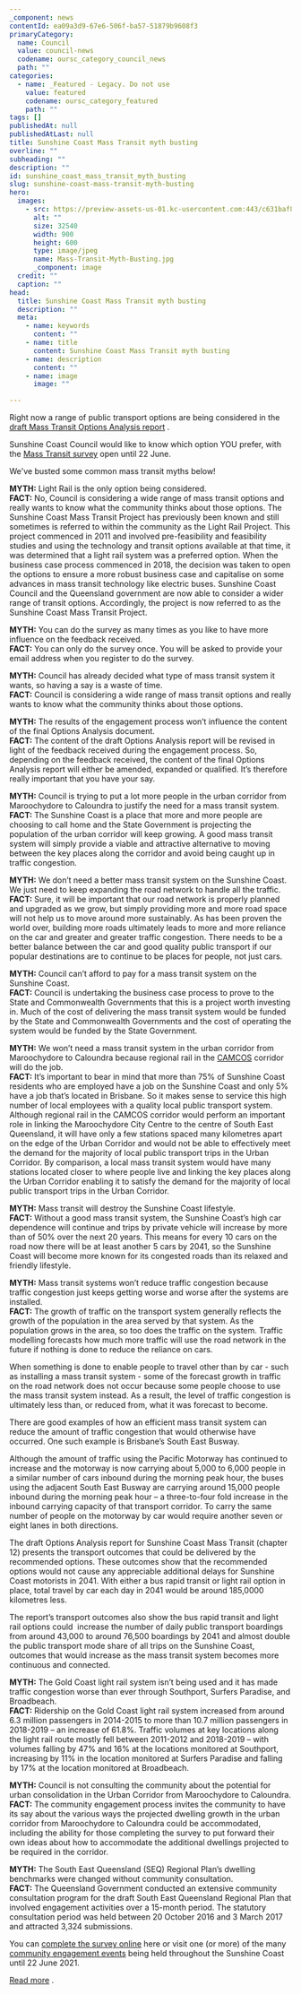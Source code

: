 ```yaml
---
_component: news
contentId: ea09a3d9-67e6-506f-ba57-51879b9608f3
primaryCategory:
  name: Council
  value: council-news
  codename: oursc_category_council_news
  path: ""
categories:
  - name: _Featured - Legacy. Do not use
    value: featured
    codename: oursc_category_featured
    path: ""
tags: []
publishedAt: null
publishedAtLast: null
title: Sunshine Coast Mass Transit myth busting
overline: ""
subheading: ""
description: ""
id: sunshine_coast_mass_transit_myth_busting
slug: sunshine-coast-mass-transit-myth-busting
hero:
  images:
    - src: https://preview-assets-us-01.kc-usercontent.com:443/c631baf8-1b46-001f-580c-d0001b68b4a8/ac21ff95-2c76-4468-bef2-df89e0d73631/Mass-Transit-Myth-Busting.jpg
      alt: ""
      size: 32540
      width: 900
      height: 600
      type: image/jpeg
      name: Mass-Transit-Myth-Busting.jpg
      _component: image
  credit: ""
  caption: ""
head:
  title: Sunshine Coast Mass Transit myth busting
  description: ""
  meta:
    - name: keywords
      content: ""
    - name: title
      content: Sunshine Coast Mass Transit myth busting
    - name: description
      content: ""
    - name: image
      image: ""

---
```

Right now a range of public transport options are being considered in the [draft Mass Transit Options Analysis report](https://www.sunshinecoast.qld.gov.au/Council/Planning-and-Projects/Major-Regional-Projects/Sunshine-Coast-Mass-Transit-Project/Document-Library)
. 

Sunshine Coast Council would like to know which option YOU prefer, with the [Mass Transit survey](https://haveyoursay.sunshinecoast.qld.gov.au/sunshine-coast-mass-transit-how-will-you-make-your-way)
&#x20;open until 22 June.

We've busted some common mass transit myths below!

**MYTH:** Light Rail is the only option being considered.\
**FACT:** No, Council is considering a wide range of mass transit options and really wants to know what the community thinks about those options. The Sunshine Coast Mass Transit Project has previously been known and still sometimes is referred to within the community as the Light Rail Project. This project commenced in 2011 and involved pre-feasibility and feasibility studies and using the technology and transit options available at that time, it was determined that a light rail system was a preferred option. When the business case process commenced in 2018, the decision was taken to open the options to ensure a more robust business case and capitalise on some advances in mass transit technology like electric buses. Sunshine Coast Council and the Queensland government are now able to consider a wider range of transit options. Accordingly, the project is now referred to as the Sunshine Coast Mass Transit Project.

**MYTH:** You can do the survey as many times as you like to have more influence on the feedback received.\
**FACT:** You can only do the survey once. You will be asked to provide your email address when you register to do the survey.

**MYTH:** Council has already decided what type of mass transit system it wants, so having a say is a waste of time.\
**FACT:** Council is considering a wide range of mass transit options and really wants to know what the community thinks about those options.

**MYTH:** The results of the engagement process won’t influence the content of the final Options Analysis document.\
**FACT:** The content of the draft Options Analysis report will be revised in light of the feedback received during the engagement process. So, depending on the feedback received, the content of the final Options Analysis report will either be amended, expanded or qualified. It’s therefore really important that you have your say.  

**MYTH:** Council is trying to put a lot more people in the urban corridor from Maroochydore to Caloundra to justify the need for a mass transit system.\
**FACT:** The Sunshine Coast is a place that more and more people are choosing to call home and the State Government is projecting the population of the urban corridor will keep growing. A good mass transit system will simply provide a viable and attractive alternative to moving between the key places along the corridor and avoid being caught up in traffic congestion.

**MYTH:** We don’t need a better mass transit system on the Sunshine Coast. We just need to keep expanding the road network to handle all the traffic.\
**FACT:** Sure, it will be important that our road network is properly planned and upgraded as we grow, but simply providing more and more road space will not help us to move around more sustainably. As has been proven the world over, building more roads ultimately leads to more and more reliance on the car and greater and greater traffic congestion. There needs to be a better balance between the car and good quality public transport if our popular destinations are to continue to be places for people, not just cars.

**MYTH:** Council can’t afford to pay for a mass transit system on the Sunshine Coast.\
**FACT:** Council is undertaking the business case process to prove to the State and Commonwealth Governments that this is a project worth investing in. Much of the cost of delivering the mass transit system would be funded by the State and Commonwealth Governments and the cost of operating the system would be funded by the State Government.

**MYTH:** We won’t need a mass transit system in the urban corridor from Maroochydore to Caloundra because regional rail in the [CAMCOS](https://www.tmr.qld.gov.au/projects/caboolture-to-maroochydore-corridor-study)
&#x20;corridor will do the job.\
**FACT:** It’s important to bear in mind that more than 75% of Sunshine Coast residents who are employed have a job on the Sunshine Coast and only 5% have a job that’s located in Brisbane. So it makes sense to service this high number of local employees with a quality local public transport system. Although regional rail in the CAMCOS corridor would perform an important role in linking the Maroochydore City Centre to the centre of South East Queensland, it will have only a few stations spaced many kilometres apart on the edge of the Urban Corridor and would not be able to effectively meet the demand for the majority of local public transport trips in the Urban Corridor. By comparison, a local mass transit system would have many stations located closer to where people live and linking the key places along the Urban Corridor enabling it to satisfy the demand for the majority of local public transport trips in the Urban Corridor.

**MYTH:** Mass transit will destroy the Sunshine Coast lifestyle.\
**FACT:** Without a good mass transit system, the Sunshine Coast’s high car dependence will continue and trips by private vehicle will increase by more than of 50% over the next 20 years. This means for every 10 cars on the road now there will be at least another 5 cars by 2041, so the Sunshine Coast will become more known for its congested roads than its relaxed and friendly lifestyle.

**MYTH:** Mass transit systems won’t reduce traffic congestion because traffic congestion just keeps getting worse and worse after the systems are installed.\
**FACT:** The growth of traffic on the transport system generally reflects the growth of the population in the area served by that system. As the population grows in the area, so too does the traffic on the system. Traffic modelling forecasts how much more traffic will use the road network in the future if nothing is done to reduce the reliance on cars.

When something is done to enable people to travel other than by car - such as installing a mass transit system - some of the forecast growth in traffic on the road network does not occur because some people choose to use the mass transit system instead. As a result, the level of traffic congestion is ultimately less than, or reduced from, what it was forecast to become.

There are good examples of how an efficient mass transit system can reduce the amount of traffic congestion that would otherwise have occurred. One such example is Brisbane’s South East Busway.

Although the amount of traffic using the Pacific Motorway has continued to increase and the motorway is now carrying about 5,000 to 6,000 people in a similar number of cars inbound during the morning peak hour, the buses using the adjacent South East Busway are carrying around 15,000 people inbound during the morning peak hour – a three-to-four fold increase in the inbound carrying capacity of that transport corridor. To carry the same number of people on the motorway by car would require another seven or eight lanes in both directions.

The draft Options Analysis report for Sunshine Coast Mass Transit (chapter 12) presents the transport outcomes that could be delivered by the recommended options. These outcomes show that the recommended options would not cause any appreciable additional delays for Sunshine Coast motorists in 2041. With either a bus rapid transit or light rail option in place, total travel by car each day in 2041 would be around 185,0000 kilometres less.

The report’s transport outcomes also show the bus rapid transit and light rail options could  increase the number of daily public transport boardings from around 43,000 to around 76,500 boardings by 2041 and almost double the public transport mode share of all trips on the Sunshine Coast, outcomes that would increase as the mass transit system becomes more continuous and connected.

**MYTH:** The Gold Coast light rail system isn’t being used and it has made traffic congestion worse than ever through Southport, Surfers Paradise, and Broadbeach.\
**FACT:** Ridership on the Gold Coast light rail system increased from around 6.3 million passengers in 2014-2015 to more than 10.7 million passengers in 2018-2019 – an increase of 61.8%. Traffic volumes at key locations along the light rail route mostly fell between 2011-2012 and 2018-2019 – with volumes falling by 47% and 16% at the locations monitored at Southport, increasing by 11% in the location monitored at Surfers Paradise and falling by 17% at the location monitored at Broadbeach.

**MYTH:** Council is not consulting the community about the potential for urban consolidation in the Urban Corridor from Maroochydore to Caloundra.\
**FACT:** The community engagement process invites the community to have its say about the various ways the projected dwelling growth in the urban corridor from Maroochydore to Caloundra could be accommodated, including the ability for those completing the survey to put forward their own ideas about how to accommodate the additional dwellings projected to be required in the corridor.

**MYTH:** The South East Queensland (SEQ) Regional Plan’s dwelling benchmarks were changed without community consultation.\
**FACT:** The Queensland Government conducted an extensive community consultation program for the draft South East Queensland Regional Plan that involved engagement activities over a 15-month period. The statutory consultation period was held between 20 October 2016 and 3 March 2017 and attracted 3,324 submissions.

You can [complete the survey online](https://haveyoursay.sunshinecoast.qld.gov.au/sunshine-coast-mass-transit-how-will-you-make-your-way)
&#x20;here or visit one (or more) of the many [community engagement events](https://haveyoursay.sunshinecoast.qld.gov.au/sunshine-coast-mass-transit-how-will-you-make-your-way)
&#x20;being held throughout the Sunshine Coast until 22 June 2021.  

[Read more](https://ehq-production-australia.s3.ap-southeast-2.amazonaws.com/2777f70c1dfd37942d612f936423f9c9008e09fa/original/1619563740/ac8dfc89dd0b6d1081816ab23cc7f257_210038E_SCMT_2021_FACT_SHEET__05_What_would_it_look_like_in_2041_without_Mass_Transit.pdf?X-Amz-Algorithm=AWS4-HMAC-SHA256&X-Amz-Credential=AKIAIBJCUKKD4ZO4WUUA%2F20210510%2Fap-southeast-2%2Fs3%2Faws4_request&X-Amz-Date=20210510T031959Z&X-Amz-Expires=300&X-Amz-SignedHeaders=host&X-Amz-Signature=d9ae301475ca5bf7a53f5d9956fadbaa185d13fc0d035cdf6fcf9df69329bb8d)
.
